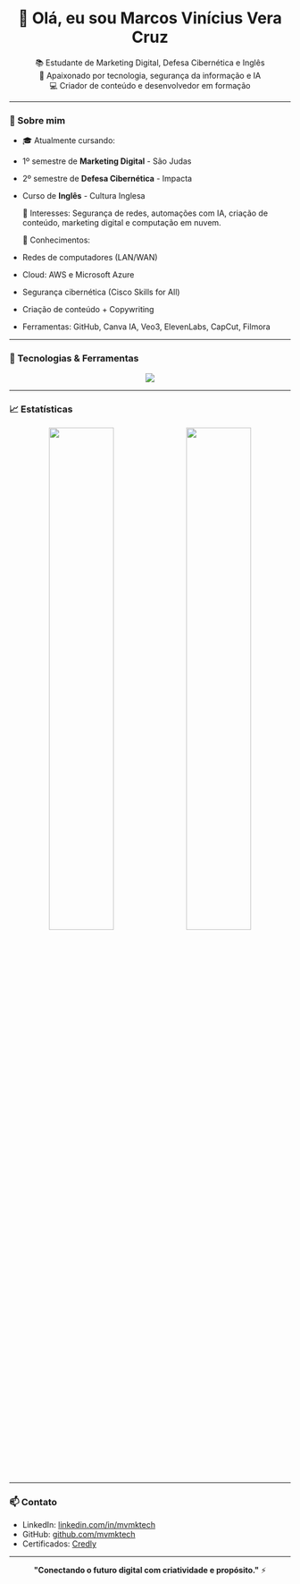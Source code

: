 <h1 align="center">👋 Olá, eu sou Marcos Vinícius Vera Cruz</h1>

<p align="center">
📚 Estudante de Marketing Digital, Defesa Cibernética e Inglês <br>
🚀 Apaixonado por tecnologia, segurança da informação e IA <br>
💻 Criador de conteúdo e desenvolvedor em formação
</p>

---

### 📌 Sobre mim

- 🎓 Atualmente cursando:
- 1º semestre de **Marketing Digital** - São Judas
- 2º semestre de **Defesa Cibernética** - Impacta
- Curso de **Inglês** - Cultura Inglesa

  🔐 Interesses: Segurança de redes, automações com IA, criação de conteúdo, marketing digital e computação em nuvem.

  🧠 Conhecimentos:
- Redes de computadores (LAN/WAN)
- Cloud: AWS e Microsoft Azure
- Segurança cibernética (Cisco Skills for All)
- Criação de conteúdo + Copywriting
- Ferramentas: GitHub, Canva IA, Veo3, ElevenLabs, CapCut, Filmora

---

### 🧰 Tecnologias & Ferramentas

<div align="center">
<img src="https://skillicons.dev/icons?i=linux,windows,python,github,aws,azure,vscode,figma,canva,capcut" />
</div>

---

### 📈 Estatísticas

<p align="center">
<img width="48%" src="https://github-readme-stats.vercel.app/api?username=mvmktech&show_icons=true&theme=radical" />
<img width="48%" src="https://github-readme-streak-stats.herokuapp.com?user=mvmktech&theme=radical" />
</p>

---

### 📫 Contato

- LinkedIn: [linkedin.com/in/mvmktech](https://www.linkedin.com/in/mvmktech/)
- GitHub: [github.com/mvmktech](https://github.com/mvmktech)
- Certificados: [Credly](https://www.credly.com/users/marcos-vinicius-vera-cruz/badges)

---

<p align="center">
<b>"Conectando o futuro digital com criatividade e propósito."</b> ⚡
</p>
